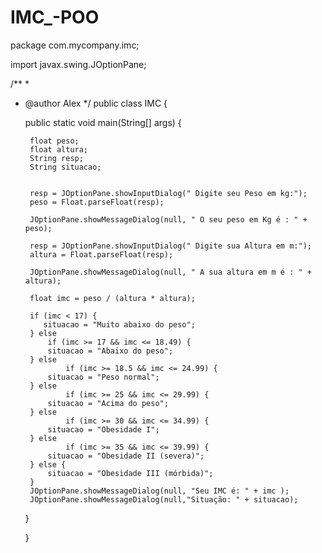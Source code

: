 # IMC_-POO
package com.mycompany.imc;

import javax.swing.JOptionPane;

/**
 *
 * @author Alex
 */
public class IMC {

    public static void main(String[] args) {
       
        float peso;
        float altura;
        String resp;
        String situacao;
        
        
        resp = JOptionPane.showInputDialog(" Digite seu Peso em kg:");
        peso = Float.parseFloat(resp);
        
        JOptionPane.showMessageDialog(null, " O seu peso em Kg é : " +  peso);
        
        resp = JOptionPane.showInputDialog(" Digite sua Altura em m:");
        altura = Float.parseFloat(resp);
        
        JOptionPane.showMessageDialog(null, " A sua altura em m é : " +  altura);
        
        float imc = peso / (altura * altura);
        
        if (imc < 17) {
           situacao = "Muito abaixo do peso";
        } else 
            if (imc >= 17 && imc <= 18.49) {
            situacao = "Abaixo do peso";
        } else 
                if (imc >= 18.5 && imc <= 24.99) {
            situacao = "Peso normal";
        } else 
                if (imc >= 25 && imc <= 29.99) {
            situacao = "Acima do peso";
        } else 
                if (imc >= 30 && imc <= 34.99) {
            situacao = "Obesidade I";
        } else 
                if (imc >= 35 && imc <= 39.99) {
            situacao = "Obesidade II (severa)";
        } else {
            situacao = "Obesidade III (mórbida)";
        }
        JOptionPane.showMessageDialog(null, "Seu IMC é: " + imc );
        JOptionPane.showMessageDialog(null,"Situação: " + situacao);
        

        
    }
        
        
        
    }
